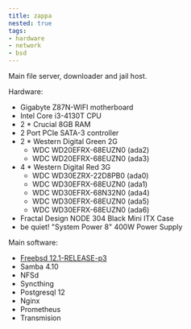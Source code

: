 ```yaml
---
title: zappa
nested: true
tags:
- hardware
- network
- bsd
---
```


Main file server, downloader and jail host.

<!--more-->

Hardware:

- Gigabyte Z87N-WIFI motherboard
- Intel Core i3-4130T CPU
- 2 * Crucial 8GB RAM
- 2 Port PCIe SATA-3 controller
- 2 * Western Digital Green 2G
  - WDC WD20EFRX-68EUZN0 (ada2)
  - WDC WD20EFRX-68EUZN0 (ada3)
- 4 * Western Digital Red 3G
  - WDC WD30EZRX-22D8PB0 (ada0)
  - WDC WD30EFRX-68EUZN0 (ada1)
  - WDC WD30EFRX-68N32N0 (ada4)
  - WDC WD30EFRX-68EUZN0 (ada5)
  - WDC WD30EFRX-68EUZN0 (ada6)
- Fractal Design NODE 304 Black Mini ITX Case
- be quiet! "System Power 8" 400W Power Supply

Main software:

- [Freebsd 12.1-RELEASE-p3](https://freebsd.org)
- Samba 4.10
- NFSd
- Syncthing
- Postgresql 12
- Nginx
- Prometheus
- Transmision
